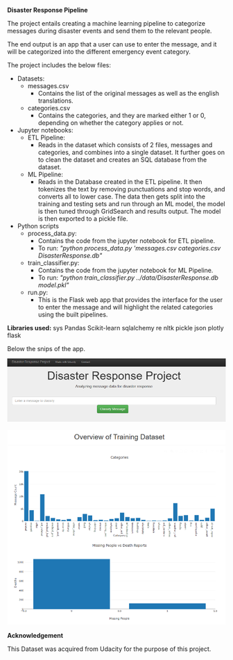 **Disaster Response Pipeline**

The project entails creating a machine learning pipeline to categorize messages during disaster events and send them to
the relevant people.

The end output is an app that a user can use to enter the message, and it will be categorized into the different emergency
event category.

The project includes the below files:

- Datasets:
  - messages.csv
    - Contains the list of the original messages as well as the english translations.
  - categories.csv
    - Contains the categories, and they are marked either 1 or 0, depending on whether the category applies or not.
- Jupyter notebooks:
  - ETL Pipeline:
    - Reads in the dataset which consists of 2 files, messages and categories, and combines into a single
    dataset. It further goes on to clean the dataset and creates an SQL database from the dataset.
  - ML Pipeline:
    - Reads in the Database created in the ETL pipeline. It then tokenizes the text by removing punctuations and stop words,
      and converts all to lower case. The data then gets split into the training and testing sets and run through an ML model,
      the model is then tuned through GridSearch and results output. The model is then exported to a pickle file.
- Python scripts
  - process_data.py:
    - Contains the code from the jupyter notebook for ETL pipeline.
    - To run: _"python process_data.py 'messages.csv categories.csv DisasterResponse.db"_
  - train_classifier.py:
    - Contains the code from the jupyter notebook for ML Pipeline.
    - To run: _"python train_classifier.py ../data/DisasterResponse.db model.pkl"_
  - run.py:
    - This is the Flask web app that provides the interface for the user to enter the message and will highlight the 
      related categories using the built pipelines.

**Libraries used:**
sys
Pandas
Scikit-learn
sqlalchemy
re
nltk
pickle
json
plotly
flask

Below the snips of the app.

![img.png](images/img.png)

![img_1.png](images/img_1.png)


**Acknowledgement**

This Dataset was acquired from Udacity for the purpose of this project.

